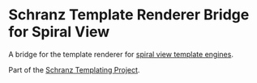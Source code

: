 # Schranz Template Renderer Bridge for Spiral View

A bridge for the template renderer for [spiral view template engines](https://github.com/spiral/views).

Part of the [Schranz Templating Project](https://github.com/schranz-templating/templating).
